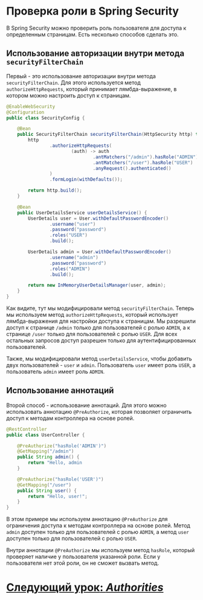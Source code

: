 # Проверка роли в Spring Security

В Spring Security можно проверить роль пользователя для доступа к определенным страницам. Есть несколько способов сделать это.

## Использование авторизации внутри метода `securityFilterChain`
Первый - это использование авторизации внутри метода `securityFilterChain`. Для этого используется метод `authorizeHttpRequests`, который принимает лямбда-выражение, в котором можно настроить доступ к страницам.

```java
@EnableWebSecurity
@Configuration
public class SecurityConfig {

    @Bean
    public SecurityFilterChain securityFilterChain(HttpSecurity http) throws Exception {
        http
                .authorizeHttpRequests(
                        (auth) -> auth
                                .antMatchers("/admin").hasRole("ADMIN")
                                .antMatchers("/user").hasRole("USER")
                                .anyRequest().authenticated()
                )
                .formLogin(withDefaults());

        return http.build();
    }

    @Bean
    public UserDetailsService userDetailsService() {
        UserDetails user = User.withDefaultPasswordEncoder()
                .username("user")
                .password("password")
                .roles("USER")
                .build();

        UserDetails admin = User.withDefaultPasswordEncoder()
                .username("admin")
                .password("password")
                .roles("ADMIN")
                .build();

        return new InMemoryUserDetailsManager(user, admin);
    }
}
```

Как видите, тут мы модифицировали метод `securityFilterChain`. Теперь мы используем метод `authorizeHttpRequests`, который использует лямбда-выражения для настройки доступа к страницам. Мы разрешили доступ к странице `/admin` только для пользователей с ролью `ADMIN`, а к странице `/user` только для пользователей с ролью `USER`. Для всех остальных запросов доступ разрешен только для аутентифицированных пользователей.

Также, мы модифицировали метод `userDetailsService`, чтобы добавить двух пользователей - `user` и `admin`. Пользователь `user` имеет роль `USER`, а пользователь `admin` имеет роль `ADMIN`.

## Использование аннотаций

Второй способ - использование аннотаций. Для этого можно использовать аннотацию `@PreAuthorize`, которая позволяет ограничить доступ к методам контроллера на основе ролей.

```java
@RestController
public class UserController {

    @PreAuthorize("hasRole('ADMIN')")
    @GetMapping("/admin")
    public String admin() {
        return "Hello, admin
    }

    @PreAuthorize("hasRole('USER')")
    @GetMapping("/user")
    public String user() {
        return "Hello, user!";
    }
}
```

В этом примере мы используем аннотацию `@PreAuthorize` для ограничения доступа к методам контроллера на основе ролей. Метод `admin` доступен только для пользователей с ролью `ADMIN`, а метод `user` доступен только для пользователей с ролью `USER`.

Внутри аннотации `@PreAuthorize` мы используем метод `hasRole`, который проверяет наличие у пользователя указанной роли. Если у пользователя нет этой роли, он не сможет вызвать метод.

# [**Следующий урок**: *Authorities*](role-check.md)